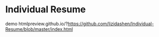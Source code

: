# Individual Resume

demo htmlpreview.github.io/?https://github.com/lizidashen/Individual-Resume/blob/master/index.html
